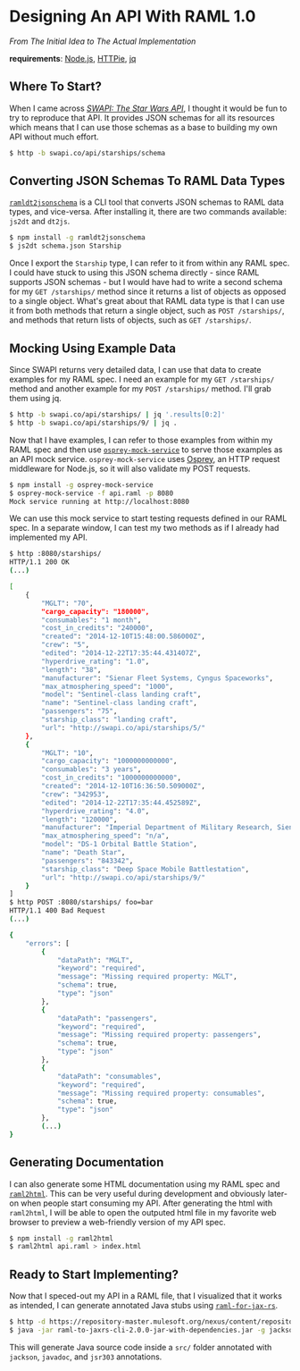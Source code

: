 # Designing An API With RAML 1.0
*From The Initial Idea to The Actual Implementation*

**requirements**: [Node.js](https://nodejs.org/en/download/), [HTTPie](https://github.com/jakubroztocil/httpie), [jq](https://github.com/stedolan/jq)

## Where To Start?

When I came across *[SWAPI: The Star Wars API](http://swapi.co/documentation)*, I thought it would be fun to try to reproduce that API. It provides JSON schemas for all its resources which means that I can use those schemas as a base to building my own API without much effort.

```sh
$ http -b swapi.co/api/starships/schema
```

## Converting JSON Schemas To RAML Data Types

[`ramldt2jsonschema`](https://github.com/raml-org/ramldt2jsonschema) is a CLI tool that converts JSON schemas to RAML data types, and vice-versa. After installing it, there are two commands available: `js2dt` and `dt2js`.

```sh
$ npm install -g ramldt2jsonschema
$ js2dt schema.json Starship
```

Once I export the `Starship` type, I can refer to it from within any RAML spec. I could have stuck to using this JSON schema directly - since RAML supports JSON schemas - but I would have had to write a second schema for my `GET /starships/` method since it returns a list of objects as opposed to a single object. What's great about that RAML data type is that I can use it from both methods that return a single object, such as `POST /starships/`, and methods that return lists of objects, such as `GET /starships/`.

## Mocking Using Example Data

Since SWAPI returns very detailed data, I can use that data to create examples for my RAML spec. I need an example for my `GET /starships/` method and another example for my `POST /starships/` method. I'll grab them using jq.
```sh
$ http -b swapi.co/api/starships/ | jq '.results[0:2]'
$ http -b swapi.co/api/starships/9/ | jq .
```

Now that I have examples, I can refer to those examples from within my RAML spec and then use [`osprey-mock-service`](https://github.com/mulesoft-labs/osprey-mock-service) to serve those examples as an API mock service. `osprey-mock-service` uses [Osprey](https://github.com/mulesoft/osprey), an HTTP request middleware for Node.js, so it will also validate my POST requests. 
```sh
$ npm install -g osprey-mock-service
$ osprey-mock-service -f api.raml -p 8080
Mock service running at http://localhost:8080
```

We can use this mock service to start testing requests defined in our RAML spec. In a separate window, I can test my two methods as if I already had implemented my API.
```sh
$ http :8080/starships/
HTTP/1.1 200 OK
(...)

[
    {
        "MGLT": "70",
        "cargo_capacity": "180000",
        "consumables": "1 month",
        "cost_in_credits": "240000",
        "created": "2014-12-10T15:48:00.586000Z",
        "crew": "5",
        "edited": "2014-12-22T17:35:44.431407Z",
        "hyperdrive_rating": "1.0",
        "length": "38",
        "manufacturer": "Sienar Fleet Systems, Cyngus Spaceworks",
        "max_atmosphering_speed": "1000",
        "model": "Sentinel-class landing craft",
        "name": "Sentinel-class landing craft",
        "passengers": "75",
        "starship_class": "landing craft",
        "url": "http://swapi.co/api/starships/5/"
    },
    {
        "MGLT": "10",
        "cargo_capacity": "1000000000000",
        "consumables": "3 years",
        "cost_in_credits": "1000000000000",
        "created": "2014-12-10T16:36:50.509000Z",
        "crew": "342953",
        "edited": "2014-12-22T17:35:44.452589Z",
        "hyperdrive_rating": "4.0",
        "length": "120000",
        "manufacturer": "Imperial Department of Military Research, Sienar Fleet Systems",
        "max_atmosphering_speed": "n/a",
        "model": "DS-1 Orbital Battle Station",
        "name": "Death Star",
        "passengers": "843342",
        "starship_class": "Deep Space Mobile Battlestation",
        "url": "http://swapi.co/api/starships/9/"
    }
]
$ http POST :8080/starships/ foo=bar
HTTP/1.1 400 Bad Request
(...)

{
    "errors": [
        {
            "dataPath": "MGLT",
            "keyword": "required",
            "message": "Missing required property: MGLT",
            "schema": true,
            "type": "json"
        },
        {
            "dataPath": "passengers",
            "keyword": "required",
            "message": "Missing required property: passengers",
            "schema": true,
            "type": "json"
        },
        {
            "dataPath": "consumables",
            "keyword": "required",
            "message": "Missing required property: consumables",
            "schema": true,
            "type": "json"
        },
        (...)
}
```

## Generating Documentation

I can also generate some HTML documentation using my RAML spec and [`raml2html`](https://github.com/raml2html/raml2html). This can be very useful during development and obviously later-on when people start consuming my API. After generating the html with `raml2html`, I will be able to open the outputed html file in my favorite web browser to preview a web-friendly version of my API spec.
```sh
$ npm install -g raml2html
$ raml2html api.raml > index.html
```

## Ready to Start Implementing?

Now that I speced-out my API in a RAML file, that I visualized that it works as intended, I can generate annotated Java stubs using [`raml-for-jax-rs`](https://github.com/mulesoft-labs/raml-for-jax-rs).
```sh
$ http -d https://repository-master.mulesoft.org/nexus/content/repositories/releases/org/raml/raml-to-jaxrs-cli/2.0.0/raml-to-jaxrs-cli-2.0.0-jar-with-dependencies.jar
$ java -jar raml-to-jaxrs-cli-2.0.0-jar-with-dependencies.jar -g jackson,javadoc,jsr303 -d ./src/ -r co.swapi api.raml
```

This will generate Java source code inside a `src/` folder annotated with `jackson`, `javadoc`, and `jsr303` annotations.
